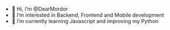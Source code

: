 - 👋 Hi, I’m @DearMordor
- 👀 I’m interested in Backend, Frontend and Mobile development
- 🌱 I’m currently learning Javascript and improving my Python

<!---
DearMordor/DearMordor is a ✨ special ✨ repository because its `README.md` (this file) appears on your GitHub profile.
You can click the Preview link to take a look at your changes.
--->
